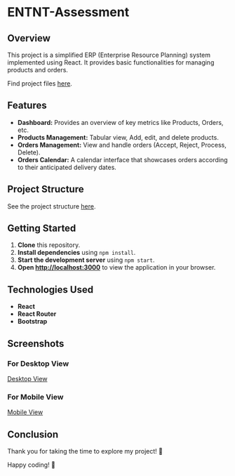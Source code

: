 # ENTNT-Assessment

## Overview

This project is a simplified ERP (Enterprise Resource Planning) system implemented using React. It provides basic functionalities for managing products and orders.

Find project files [here](https://github.com/ganeshreddyt/ENTNT-Assessment/blob/main/Components).

## Features

- **Dashboard:** Provides an overview of key metrics like Products, Orders, etc.
- **Products Management:** Tabular view, Add, edit, and delete products.
- **Orders Management:** View and handle orders (Accept, Reject, Process, Delete).
- **Orders Calendar:** A calendar interface that showcases orders according to their anticipated delivery dates.

## Project Structure

See the project structure [here](https://github.com/ganeshreddyt/ENTNT-Assessment/blob/main/Project%20Structure.png).

## Getting Started

1. **Clone** this repository.
2. **Install dependencies** using `npm install`.
3. **Start the development server** using `npm start`.
4. **Open [http://localhost:3000](http://localhost:3000)** to view the application in your browser.

## Technologies Used

- **React**
- **React Router**
- **Bootstrap**

## Screenshots

### For Desktop View
[Desktop View](https://github.com/ganeshreddyt/ENTNT-Assessment/blob/main/Desktop%20View/demo1.png)

### For Mobile View
[Mobile View](https://github.com/ganeshreddyt/ENTNT-Assessment/blob/main/Mobile%20View/demo6.png)

## Conclusion

Thank you for taking the time to explore my project! 🚀

Happy coding! 🎉
